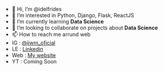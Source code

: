 - 👋 Hi, I’m @idelfrides
- 👀 I’m interested in Python, Django, Flask, ReactJS
- 🌱 I’m currently learning **Data Science**
- 💞️ I’m looking to collaborate on projects about **Data Science**
- 📫 How to reach me arrund web  
-    IG : [@ijwm_oficial](https://www.instagram.com/ijwm_oficial/)   
-    LE : [Linkedin](https://www.linkedin.com/in/idelfrides-jorge-089939107/)
-    Web : [My website](https://idelfridesjorgeengineer.com) 
-    YT :  Coming Soon

<!---
idelfrides/idelfrides is a ✨ special ✨ repository because its `README.md` (this file) appears on your GitHub profile.
You can click the Preview link to take a look at your changes.
--->
